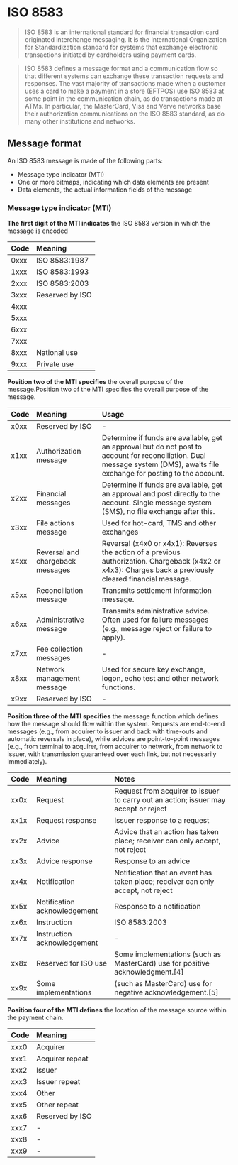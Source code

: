 # ISO 8583

> ISO 8583 is an international standard for financial transaction card originated interchange messaging. It is the International Organization for Standardization standard for systems that exchange electronic transactions initiated by cardholders using payment cards.

> ISO 8583 defines a message format and a communication flow so that different systems can exchange these transaction requests and responses. The vast majority of transactions made when a customer uses a card to make a payment in a store (EFTPOS) use ISO 8583 at some point in the communication chain, as do transactions made at ATMs. In particular, the MasterCard, Visa and Verve networks base their authorization communications on the ISO 8583 standard, as do many other institutions and networks.


## Message format

An ISO 8583 message is made of the following parts:

- Message type indicator (MTI)
- One or more bitmaps, indicating which data elements are present
- Data elements, the actual information fields of the message

### Message type indicator (MTI)


**The first digit of the MTI indicates** the ISO 8583 version in which the message is encoded

| Code  | Meaning |
| :---  | :---    |
|0xxx	|ISO 8583:1987|
|1xxx	|ISO 8583:1993|
|2xxx	|ISO 8583:2003|
|3xxx	|Reserved by ISO|
|4xxx   | |
|5xxx   | |
|6xxx   | |
|7xxx   | |
|8xxx	|National use|
|9xxx	|Private use|

**Position two of the MTI specifies** the overall purpose of the message.Position two of the MTI specifies the overall purpose of the message.

|Code	|Meaning	                        |Usage              |
| :---  | :---                              | :---              |
|x0xx	|Reserved by ISO                    | - |	
|x1xx	|Authorization message              | Determine if funds are available, get an approval but do not post to account for reconciliation. Dual message system (DMS), awaits file exchange for posting to the account. |
|x2xx	|Financial messages                 | Determine if funds are available, get an approval and post directly to the account. Single message system (SMS), no file exchange after this. |
|x3xx	|File actions message               | Used for hot-card, TMS and other exchanges |
|x4xx	|Reversal and chargeback messages   | Reversal (x4x0 or x4x1): Reverses the action of a previous authorization. Chargeback (x4x2 or x4x3): Charges back a previously cleared financial message. |
|x5xx	|Reconciliation message             | Transmits settlement information message. |
|x6xx	|Administrative message             | Transmits administrative advice. Often used for failure messages (e.g., message reject or failure to apply). |
|x7xx	|Fee collection messages            | - |
|x8xx	|Network management message         |	Used for secure key exchange, logon, echo test and other network functions.|
|x9xx	|Reserved by ISO                    | - |

**Position three of the MTI specifies** the message function which defines how the message should flow within the system. Requests are end-to-end messages (e.g., from acquirer to issuer and back with time-outs and automatic reversals in place), while advices are point-to-point messages (e.g., from terminal to acquirer, from acquirer to network, from network to issuer, with transmission guaranteed over each link, but not necessarily immediately).


|Code	|Meaning                        | Notes|
| :---   | :---                         | :--- |
|xx0x	|Request                        | Request from acquirer to issuer to carry out an action; issuer may accept or reject|
|xx1x	|Request response               | Issuer response to a request|
|xx2x	|Advice                         | Advice that an action has taken place; receiver can only accept, not reject|
|xx3x	|Advice response                | Response to an advice|
|xx4x	|Notification                   | Notification that an event has taken place; receiver can only accept, not reject|
|xx5x	|Notification acknowledgement   |Response to a notification|
|xx6x	|Instruction                    | ISO 8583:2003|
|xx7x	|Instruction acknowledgement    | - |
|xx8x	|Reserved for ISO use           | Some implementations (such as MasterCard) use for positive acknowledgment.[4]|
|xx9x	|Some implementations           | (such as MasterCard) use for negative acknowledgement.[5]|

**Position four of the MTI defines** the location of the message source within the payment chain.

|Code	|Meaning            |
| :---  | :---              |
|xxx0	|Acquirer           |
|xxx1	|Acquirer repeat    |
|xxx2	|Issuer             |
|xxx3	|Issuer repeat      |
|xxx4	|Other              |
|xxx5	|Other repeat       |
|xxx6	|Reserved by ISO    |
|xxx7   | -                 |
|xxx8   | -                 |
|xxx9   | -                 |
